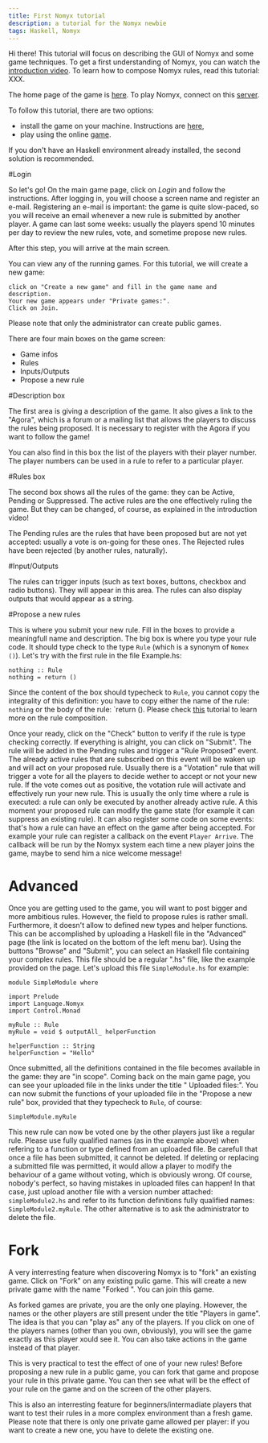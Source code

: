 ```yaml
---
title: First Nomyx tutorial
description: a tutorial for the Nomyx newbie
tags: Haskell, Nomyx
---
```


Hi there! This tutorial will focus on describing the GUI of Nomyx and some game techniques.
To get a first understanding of Nomyx, you can watch the [introduction video](http://vimeo.com/58265498).
To learn how to compose Nomyx rules, read this tutorial: XXX.

The home page of the game is [here](http://www.nomyx.net/).
To play Nomyx, connect on this [server](http://www.nomyx.net/).

To follow this tutorial, there are two options:
* install the game on your machine. Instructions are [here](http://www.nomyx.net/),
* play using the online [game](http://www.nomyx.net:8000/Nomyx).

If you don't have an Haskell environment already installed, the second solution is recommended.

#Login

So let's go!
On the main game page, click on *Login* and follow the instructions.
After logging in, you will choose a screen name and register an e-mail.
Registering an e-mail is important: the game is quite slow-paced, so you will receive an email whenever a new rule is submitted by another player.
A game can last some weeks: usually the players spend 10 minutes per day to review the new rules, vote, and sometime propose new rules.

After this step, you will arrive at the main screen.

You can view any of the running games.
For this tutorial, we will create a new game: 

    click on "Create a new game" and fill in the game name and description.
    Your new game appears under "Private games:".
    Click on Join.

Please note that only the administrator can create public games.

There are four main boxes on the game screen:
- Game infos
- Rules
- Inputs/Outputs
- Propose a new rule

#Description box

The first area is giving a description of the game.
It also gives a link to the "Agora", which is a forum or a mailing list that allows the players to discuss the rules being proposed.
It is necessary to register with the Agora if you want to follow the game!

You can also find in this box the list of the players with their player number.
The player numbers can be used in a rule to refer to a particular player.

#Rules box

The second box shows all the rules of the game: they can be Active, Pending or Suppressed.
The active rules are the one effectively ruling the game.
But they can be changed, of course, as explained in the introduction video!

The Pending rules are the rules that have been proposed but are not yet accepted: usually a vote is on-going for these ones.
The Rejected rules have been rejected (by another rules, naturally). 

#Input/Outputs

The rules can trigger inputs (such as text boxes, buttons, checkbox and radio buttons).
They will appear in this area.
The rules can also display outputs that would appear as a string.

#Propose a new rules

This is where you submit your new rule.
Fill in the boxes to provide a meaningfull name and description.
The big box is where you type your rule code.
It should type check to the type `Rule` (which is a synonym of `Nomex ()`).
Let's try with the first rule in the file Example.hs:

    nothing :: Rule
    nothing = return ()

Since the content of the box should typecheck to `Rule`, you cannot copy the integrality of this definition: you have to copy either the name of the rule: `nothing` or the body of the rule: `return ().
Please check [this]() tutorial to learn more on the rule composition.

Once your ready, click on the "Check" button to verify if the rule is type checking correctly.
If everything is alright, you can click on "Submit".
The rule will be added in the Pending rules and trigger a "Rule Proposed" event.
The already active rules that are subscribed on this event will be waken up and will act on your proposed rule.
Usually there is a "Votation" rule that will trigger a vote for all the players to decide wether to accept or not your new rule.
If the vote comes out as positive, the votation rule will activate and effectively run your new rule.
This is usually the only time where a rule is executed: a rule can only be executed by another already active rule.
A this moment your proposed rule can modify the game state (for example it can suppress an existing rule).
It can also register some code on some events: that's how a rule can have an effect on the game after being accepted.
For example your rule can register a callback on the event `Player Arrive`.
The callback will be run by the Nomyx system each time a new player joins the game, maybe to send him a nice welcome message!

# Advanced

Once you are getting used to the game, you will want to post bigger and more ambitious rules.
However, the field to propose rules is rather small.
Furthermore, it doesn't allow to defined new types and helper functions.
This can be accomplished by uploading a Haskell file in the "Advanced" page (the link is located on the bottom of the left menu bar).
Using the buttons "Browse" and "Submit", you can select an Haskell file containing your complex rules.
This file should be a regular ".hs" file, like the example provided on the page.
Let's upload this file `SimpleModule.hs` for example:


    module SimpleModule where

    import Prelude
    import Language.Nomyx
    import Control.Monad

    myRule :: Rule
    myRule = void $ outputAll_ helperFunction

    helperFunction :: String
    helperFunction = "Hello"


Once submitted, all the definitions contained in the file becomes available in the game: they are "in scope".
Coming back on the main game page, you can see your uploaded file in the links under the title "
Uploaded files:".
You can now submit the functions of your uploaded file in the "Propose a new rule" box, provided that they typecheck to `Rule`, of course:

    SimpleModule.myRule

This new rule can now be voted one by the other players just like a regular rule.
Please use fully qualified names (as in the example above) when refering to a function or type defined from an uploaded file.
Be carefull that once a file has been submitted, it cannot be deleted.
If deleting or replacing a submitted file was permitted, it would allow a player to modify the behaviour of a game without voting, which is obviously wrong.
Of course, nobody's perfect, so having mistakes in uploaded files can happen!
In that case, just upload another file with a version number attached: `simpleModule2.hs` and refer to its function definitions fully qualified names: `SimpleModule2.myRule`.
The other alternative is to ask the administrator to delete the file.


# Fork

A very interresting feature when discovering Nomyx is to "fork" an existing game.
Click on "Fork" on any existing pulic game.
This will create a new private game with the name "Forked <game name>".
You can join this game.

As forked games are private, you are the only one playing.
However, the names or the other players are still present under the title "Players in game".
The idea is that you can "play as" any of the players.
If you click on one of the players names (other than you own, obviously), you will see the game exactly as this player xould see it.
You can also take actions in the game instead of that player.

This is very practical to test the effect of one of your new rules!
Before proposing a new rule in a public game, you can fork that game and propose your rule in this private game.
You can then see what will be the effect of your rule on the game and on the screen of the other players.

This is also an interresting feature for beginners/intermadiate players that want to test their rules in a more complex environment than a fresh game.
Please note that there is only one private game allowed per player: if you want to create a new one, you have to delete the existing one.


